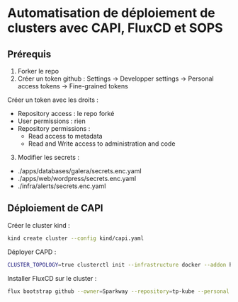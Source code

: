 # Automatisation de déploiement de clusters avec CAPI, FluxCD et SOPS

## Prérequis

1. Forker le repo
2. Créer un token github :
Settings -> Developper settings -> Personal access tokens -> Fine-grained tokens

Créer un token avec les droits :

- Repository access : le repo forké
- User permissions : rien
- Repository permissions :
  - Read access to metadata
  - Read and Write access to administration and code

3. Modifier les secrets :
- ./apps/databases/galera/secrets.enc.yaml
- ./apps/web/wordpress/secrets.enc.yaml
- ./infra/alerts/secrets.enc.yaml

## Déploiement de CAPI
Créer le cluster kind :
```bash
kind create cluster --config kind/capi.yaml
```

Déployer CAPD :
```bash
CLUSTER_TOPOLOGY=true clusterctl init --infrastructure docker --addon helm
```

Installer FluxCD sur le cluster :
```bash
flux bootstrap github --owner=Sparkway --repository=tp-kube --personal --path=clusters/capi/
```
